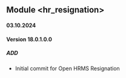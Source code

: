 ## Module <hr_resignation>
#### 03.10.2024
#### Version 18.0.1.0.0
##### ADD   
- Initial commit for Open HRMS Resignation
